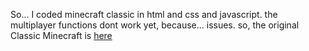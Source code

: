 So... I coded minecraft classic in html and css and javascript. the multiplayer functions dont work yet, because... issues. so, the original Classic Minecraft is [here](classic.minecraft.net)